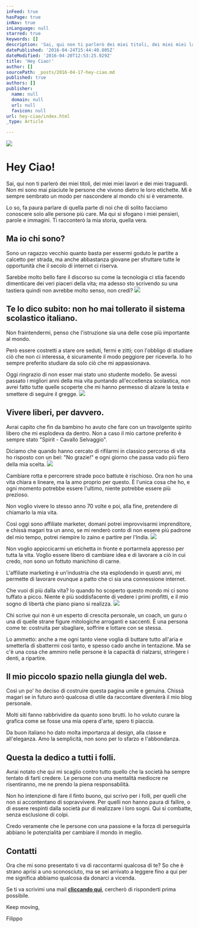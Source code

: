 ```yaml
---
inFeed: true
hasPage: true
inNav: true
inLanguage: null
starred: true
keywords: []
description: 'Sai, qui non ti parlerò dei miei titoli, dei miei miei lavori e dei miei traguardi. Non mi sono mai piaciute le persone che vivono dietro le loro etichette. Mi è sempre sembrato un modo per nascondere al mondo chi si è veramente.'
datePublished: '2016-04-24T15:44:40.805Z'
dateModified: '2016-04-20T12:53:25.929Z'
title: 'Hey Ciao!'
author: []
sourcePath: _posts/2016-04-17-hey-ciao.md
published: true
authors: []
publisher:
  name: null
  domain: null
  url: null
  favicon: null
url: hey-ciao/index.html
_type: Article

---
```

![](https://the-grid-user-content.s3-us-west-2.amazonaws.com/9794ec18-2e00-433d-8786-7bcfe21a2c0e.jpg)

# Hey Ciao!

Sai, qui non ti parlerò dei miei titoli, dei miei miei lavori e dei miei traguardi. Non mi sono mai piaciute le persone che vivono dietro le loro etichette. Mi è sempre sembrato un modo per nascondere al mondo chi si è veramente.

Lo so, fa paura parlare di quella parte di noi che di solito facciamo conoscere solo alle persone più care. Ma qui si sfogano i miei pensieri, parole e immagini. Ti racconterò la mia storia, quella vera.

## Ma io chi sono?

Sono un ragazzo vecchio quanto basta per essermi goduto le partite a calcetto per strada, ma anche abbastanza giovane per sfruttare tutte le opportunità che il secolo di internet ci riserva.

Sarebbe molto bello fare il discorso su come la tecnologia ci stia facendo dimenticare dei veri piaceri della vita; ma adesso sto scrivendo su una tastiera quindi non avrebbe molto senso, non credi?
![](https://the-grid-user-content.s3-us-west-2.amazonaws.com/fa395448-afa8-4e94-9a1e-979296458ba2.jpg)

## Te lo dico subito: non ho mai tollerato il sistema scolastico italiano.

Non fraintendermi, penso che l'istruzione sia una delle cose più importante al mondo.

Però essere costretti a stare ore seduti, fermi e zitti; con l'obbligo di studiare ciò che non ci interessa, è sicuramente il modo peggiore per riceverla. Io ho sempre preferito studiare da solo ciò che mi appassionava.

Oggi ringrazio di non esser mai stato uno studente modello. Se avessi passato i migliori anni della mia vita puntando all'eccellenza scolastica, non avrei fatto tutte quelle scoperte che mi hanno permesso di alzare la testa e smettere di seguire il gregge.
![](https://s3-us-west-2.amazonaws.com/the-grid-img/p/20773d7f928d549aa956175b1d4cc2580b450b84.jpg)

## Vivere liberi, per davvero.

Avrai capito che fin da bambino ho avuto che fare con un travolgente spirito libero che mi esplodeva da dentro. Non a caso il mio cartone preferito è sempre stato "Spirit - Cavallo Selvaggio".

Diciamo che quando hanno cercato di rifilarmi in classico percorso di vita ho risposto con un bel: "No grazie!" e ogni giorno che passa vado più fiero della mia scelta.
![](https://the-grid-user-content.s3-us-west-2.amazonaws.com/c666cffe-6196-48f6-adcf-3a15f81878fa.jpg)

Cambiare rotta e percorrere strade poco battute è rischioso. Ora non ho una vita chiara e lineare, ma la amo proprio per questo. È l'unica cosa che ho, e ogni momento potrebbe essere l'ultimo, niente potrebbe essere più prezioso.

Non voglio vivere lo stesso anno 70 volte e poi, alla fine, pretendere di chiamarlo la mia vita.

Così oggi sono affiliate marketer, domani potrei improvvisarmi imprenditore, e chissà magari tra un anno, se mi renderò conto di non essere più padrone del mio tempo, potrei riempire lo zaino e partire per l'India.
![](https://the-grid-user-content.s3-us-west-2.amazonaws.com/c865c93a-375f-451e-a4fe-ab4ee48fe1d6.jpg)

Non voglio appiccicarmi un etichetta in fronte e portarmela appresso per tutta la vita. Voglio essere libero di cambiare idea e di lavorare a ciò in cui credo, non sono un fottuto manichino di carne.

L'affiliate marketing è un'industria che sta esplodendo in questi anni, mi permette di lavorare ovunque a patto che ci sia una connessione internet.

Che vuoi di più dalla vita? Io quando ho scoperto questo mondo mi ci sono tuffato a picco. Niente è più soddisfacente di vedere i primi profitti, e il mio sogno di libertà che piano piano si realizza.
![](https://the-grid-user-content.s3-us-west-2.amazonaws.com/28501bf9-654a-4cce-82ac-5edda84b7618.jpg)

Chi scrive qui non è un esperto di crescita personale, un coach, un guru o una di quelle strane figure mitologiche arroganti e saccenti. È una persona come te: costruita per sbagliare, soffrire e lottare con se stessa.

Lo ammetto: anche a me ogni tanto viene voglia di buttare tutto all'aria e smetterla di sbattermi così tanto, e spesso cado anche in tentazione. Ma se c'è una cosa che ammiro nelle persone è la capacità di rialzarsi, stringere i denti, a ripartire.

## Il mio piccolo spazio nella giungla del web.

Così un po' ho deciso di costruire questa pagina umile e genuina. Chissà magari se in futuro avrò qualcosa di utile da raccontare diventerà il mio blog personale.

Molti siti fanno rabbrividire da quanto sono brutti. Io ho voluto curare la grafica come se fosse una mia opera d'arte, spero ti piaccia.

Da buon italiano ho dato molta importanza al design, alla classe e all'eleganza. Amo la semplicità, non sono per lo sfarzo e l'abbondanza.

## Questa la dedico a tutti i folli.

Avrai notato che qui mi scaglio contro tutto quello che la società ha sempre tentato di farti credere. Le persone con una mentalità mediocre ne risentiranno, me ne prendo la piena responsabilità.

Non ho intenzione di fare il finto buono, qui scrivo per i folli, per quelli che non si accontentano di sopravvivere. Per quelli non hanno paura di fallire, o di essere respinti dalla società pur di realizzare i loro sogni. Qui si combatte, senza esclusione di colpi.

Credo veramente che le persone con una passione e la forza di perseguirla abbiano le potenzialità per cambiare il mondo in meglio.

## Contatti

Ora che mi sono presentato ti va di raccontarmi qualcosa di te? So che è strano aprisi a uno sconosciuto, ma se sei arrivato a leggere fino a qui per me significa abbiamo qualcosa da donarci a vicenda.

Se ti va scrivimi una mail [**cliccando qui**][0], cercherò di risponderti prima possibile.

Keep moving,

Filippo

[0]: mailto:filippo.teodoro@gmail.com